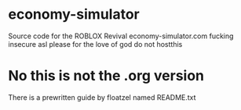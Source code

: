 # economy-simulator
Source code for the ROBLOX Revival economy-simulator.com fucking insecure asl please for the love of god do not hostthis

# No this is not the .org version
There is a prewritten guide by floatzel named README.txt

